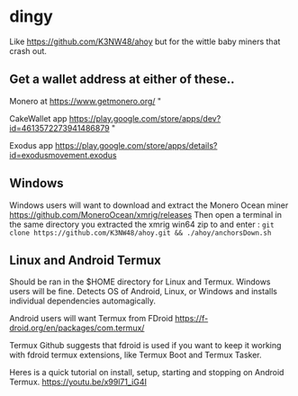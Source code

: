 # dingy

Like https://github.com/K3NW48/ahoy but for the wittle baby miners that crash out.

## Get a wallet address at either of these..

Monero at https://www.getmonero.org/ "

CakeWallet app https://play.google.com/store/apps/dev?id=4613572273941486879 "

Exodus app https://play.google.com/store/apps/details?id=exodusmovement.exodus

## Windows

Windows users will want to download and extract the Monero Ocean miner https://github.com/MoneroOcean/xmrig/releases
Then open a terminal in the same directory you extracted the xmrig win64 zip to and enter :
`git clone https://github.com/K3NW48/ahoy.git && ./ahoy/anchorsDown.sh`

## Linux and Android Termux

Should be ran in the $HOME directory for Linux and Termux. Windows users will be fine.
Detects OS of Android, Linux, or Windows and installs individual dependencies automagically.

Android users will want Termux from FDroid https://f-droid.org/en/packages/com.termux/

Termux Github suggests that fdroid is used if you want to keep it working with fdroid termux extensions, like Termux Boot and Termux Tasker.

Heres is a quick tutorial on install, setup, starting and stopping on Android Termux.
https://youtu.be/x99l71_iG4I
